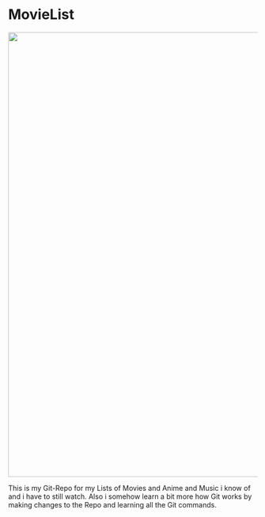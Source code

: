 # MovieList

<img src="https://animesher.com/orig/2/206/2066/20664/animesher.com_pixel-pixel-gif-gif-2066449.gif" width="900">

This is my Git-Repo for my Lists of Movies and Anime and Music i know of and i have to still watch.
Also i somehow learn a bit more how Git works by making changes to the Repo and learning all the Git commands.
